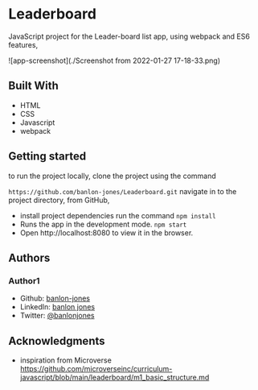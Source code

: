 # Leaderboard
JavaScript project for the Leader-board list app, using webpack and ES6 features,

![app-screenshot](./Screenshot from 2022-01-27 17-18-33.png)

## Built With 
 - HTML
 - CSS
 - Javascript
 - webpack 
## Getting started
to run the project locally, clone the project using the command 

`https://github.com/banlon-jones/Leaderboard.git`
navigate in to the project directory, from GitHub,
- install project dependencies run the command
`npm install`
- Runs the app in the development mode. `npm start`
- Open http://localhost:8080 to view it in the browser.


## Authors

### Author1
 - Github: [banlon-jones](https://github.com/banlon-jones)
 - LinkedIn: [banlon jones](https://www.linkedin.com/in/banlon-jones-b0205812a)
 - Twitter: [@banlonjones](https://twitter.com/banlonjones)

## Acknowledgments

- inspiration from Microverse 
https://github.com/microverseinc/curriculum-javascript/blob/main/leaderboard/m1_basic_structure.md
